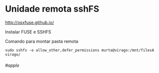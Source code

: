 # Unidade remota sshFS

http://osxfuse.github.io/

Instalar FUSE e SSHFS

Comando para montar pasta remota

`sudo sshfs -o allow_other,defer_permissions murta@virago:/mnt/filesA virago/`


###### #apple
